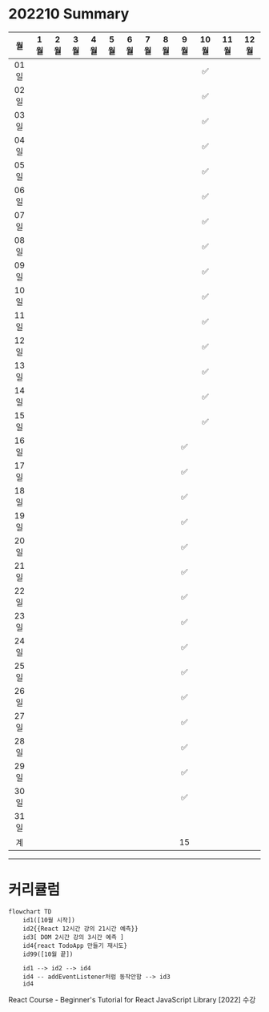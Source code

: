 # 202210 Summary

|  월  | 1월 | 2월 | 3월 | 4월 | 5월 | 6월 | 7월 | 8월 | 9월 | 10월 | 11월 | 12월 |
|:--:|:--:|:--:|:--:|:--:|:--:|:--:|:--:|:--:|:--:|:--:|:--:|:--:|
|01일  |    |    |    |    |    |    |    |    |    | ✅ |    |    |
|02일  |    |    |    |    |    |    |    |    |    | ✅ |    |    |
|03일  |    |    |    |    |    |    |    |    |    | ✅ |    |    |
|04일  |    |    |    |    |    |    |    |    |    | ✅ |    |    |
|05일  |    |    |    |    |    |    |    |    |    | ✅ |    |    |
|06일  |    |    |    |    |    |    |    |    |    | ✅ |    |    |
|07일  |    |    |    |    |    |    |    |    |    | ✅ |    |    |
|08일  |    |    |    |    |    |    |    |    |    | ✅ |    |    |
|09일  |    |    |    |    |    |    |    |    |    | ✅ |    |    |
|10일  |    |    |    |    |    |    |    |    |    | ✅ |    |    |
|11일  |    |    |    |    |    |    |    |    |    | ✅ |    |    |
|12일  |    |    |    |    |    |    |    |    |    | ✅ |    |    |
|13일  |    |    |    |    |    |    |    |    |    | ✅ |    |    |
|14일  |    |    |    |    |    |    |    |    |    | ✅ |    |    |
|15일  |    |    |    |    |    |    |    |    |    | ✅ |    |    |
|16일  |    |    |    |    |    |    |    |    | ✅ |    |    |    |
|17일  |    |    |    |    |    |    |    |    | ✅ |    |    |    |
|18일  |    |    |    |    |    |    |    |    | ✅ |    |    |    |
|19일  |    |    |    |    |    |    |    |    | ✅ |    |    |    |
|20일  |    |    |    |    |    |    |    |    | ✅ |    |    |    |
|21일  |    |    |    |    |    |    |    |    | ✅ |    |    |    |
|22일  |    |    |    |    |    |    |    |    | ✅ |    |    |    |
|23일  |    |    |    |    |    |    |    |    | ✅ |    |    |    |
|24일  |    |    |    |    |    |    |    |    | ✅ |    |    |    |
|25일  |    |    |    |    |    |    |    |    | ✅ |    |    |    |
|26일  |    |    |    |    |    |    |    |    | ✅ |    |    |    |
|27일  |    |    |    |    |    |    |    |    | ✅ |    |    |    |
|28일  |    |    |    |    |    |    |    |    | ✅ |    |    |    |
|29일  |    |    |    |    |    |    |    |    | ✅ |    |    |    |
|30일  |    |    |    |    |    |    |    |    | ✅ |    |    |    |
|31일  |    |    |    |    |    |    |    |    |    |    |    |    |
|계    |    |    |    |    |    |    |    |    | 15 |    |    |    |

---
# 커리큘럼

```mermaid
flowchart TD
    id1([10월 시작])
    id2{{React 12시간 강의 21시간 예측}}
    id3[ DOM 2시간 강의 3시간 예측 ]
    id4{react TodoApp 만들기 재시도}
    id99([10월 끝])

    id1 --> id2 --> id4 
    id4 -- addEventListener처럼 동작안함 --> id3
    id4
```

React Course - Beginner's Tutorial for React JavaScript Library [2022] 수강


